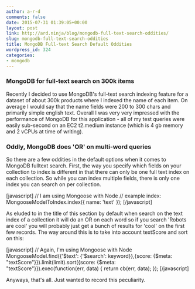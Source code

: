 ```yaml
---
author: a-r-d
comments: false
date: 2015-07-31 01:39:05+00:00
layout: post
link: http://ard.ninja/blog/mongodb-full-text-search-oddities/
slug: mongodb-full-text-search-oddities
title: MongoDB Full-text Search Default Oddities
wordpress_id: 324
categories:
- mongodb
---
```


### MongoDB for full-text search on 300k items


Recently I decided to use MongoDB's full-text search indexing feature for a dataset of about 300k products where I indexed the name of each item. On average I would say that the name fields were 200 to 300 chars and primarily simple english text. Overall I was very very impressed with the performance of MongoDB for this application - all of my test queries were easily sub-second on an EC2 t2.medium instance (which is 4 gb memory and 2 vCPUs at time of writing). 



### Oddly, MongoDB does 'OR' on multi-word queries



So there are a few oddities in the default options when it comes to MongoDB fulltext search. First, the way you specify which fields on your collection to index is different in that there can only be one full text index on each collection. So while you can index multiple fields, there is only one index you can search on per collection. 

[javascript]
// I am using Mongoose with Node
// example index:
MongooseModelToIndex.index({ name: 'text' });
[/javascript]

As eluded to in the title of this section by default when search on the text index of a collection it will do an OR on each word so if you search 'Robots are cool' you will probably just get a bunch of results for 'cool' on the first few records. The way around this is to take into account textScore and sort on this:

[javascript]
// Again, I'm using Mongoose with Node
MongooseModel.find({'$text': {'$search': keyword}},{score: {$meta: "textScore"}}).limit(limit).sort({score: {$meta: "textScore"}}).exec(function(err, data) {
    return cb(err, data);
});
[/javascript]

Anyways, that's all. Just wanted to record this peculiarity. 

